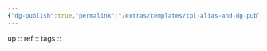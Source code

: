 ```yaml
---
{"dg-publish":true,"permalink":"/extras/templates/tpl-alias-and-dg-publish/"}
---
```


up :: 
ref :: 
tags :: 
